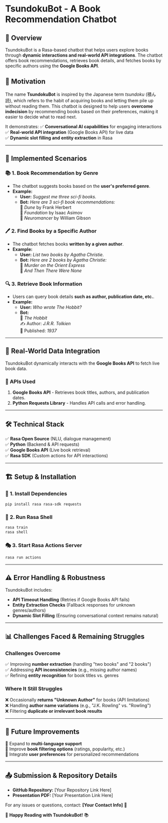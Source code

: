# TsundokuBot - A Book Recommendation Chatbot

## 📖 Overview

TsundokuBot is a Rasa-based chatbot that helps users explore books through **dynamic interactions and real-world API integrations**. The chatbot offers book recommendations, retrieves book details, and fetches books by specific authors using the **Google Books API**.

## 🎯 Motivation

The name **TsundokuBot** is inspired by the Japanese term *tsundoku* (積ん読), which refers to the habit of acquiring books and letting them pile up without reading them. This chatbot is designed to help users **overcome indecision** by recommending books based on their preferences, making it easier to decide what to read next.

It demonstrates:
✅ **Conversational AI capabilities** for engaging interactions  
✅ **Real-world API integration** (Google Books API) for live data  
✅ **Dynamic slot filling and entity extraction** in Rasa  

---

## 🔹 **Implemented Scenarios**

### 📚 **1. Book Recommendation by Genre**

- The chatbot suggests books based on the **user's preferred genre**.
- **Example:**
  - **User:** *Suggest me three sci-fi books.*
  - **Bot:** *Here are 3 sci-fi book recommendations:*\
    📖 *Dune* by Frank Herbert\
    📖 *Foundation* by Isaac Asimov\
    📖 *Neuromancer* by William Gibson

### 🖊️ **2. Find Books by a Specific Author**

- The chatbot fetches books **written by a given author**.
- **Example:**
  - **User:** *List two books by Agatha Christie.*
  - **Bot:** *Here are 2 books by Agatha Christie:*\
    📖 *Murder on the Orient Express*\
    📖 *And Then There Were None*

### 🔍 **3. Retrieve Book Information**

- Users can query book details **such as author, publication date, etc.**.
- **Example:**
  - **User:** *Who wrote The Hobbit?*
  - **Bot:**\
    📖 *The Hobbit*\
    ✍️ Author: *J.R.R. Tolkien*\
    📅 Published: *1937*

---

## 🔹 **Real-World Data Integration**

TsundokuBot dynamically interacts with the **Google Books API** to fetch live book data.

### 📡 **APIs Used**

1. **Google Books API** - Retrieves book titles, authors, and publication dates.
2. **Python Requests Library** - Handles API calls and error handling.

---

## 🛠️ **Technical Stack**

✅ **Rasa Open Source** (NLU, dialogue management)  
✅ **Python** (Backend & API requests)  
✅ **Google Books API** (Live book retrieval)  
✅ **Rasa SDK** (Custom actions for API interactions)  

---

## 🏗️ **Setup & Installation**

### 🔧 **1. Install Dependencies**

```bash
pip install rasa rasa-sdk requests
```

### 🚀 **2. Run Rasa Shell**

```bash
rasa train
rasa shell
```

### 🎭 **3. Start Rasa Actions Server**

```bash
rasa run actions
```

---

## ⚠️ **Error Handling & Robustness**

TsundokuBot includes:

- **API Timeout Handling** (Retries if Google Books API fails)
- **Entity Extraction Checks** (Fallback responses for unknown genres/authors)
- **Dynamic Slot Filling** (Ensuring conversational context remains natural)

---

## 📊 **Challenges Faced & Remaining Struggles**

### **Challenges Overcome**
✅ Improving **number extraction** (handling "two books" and "2 books")  
✅ Addressing **API inconsistencies** (e.g., missing author names)  
✅ Refining **entity recognition** for book titles vs. genres  

### **Where It Still Struggles**
❌ Occasionally **returns "Unknown Author"** for books (API limitations)  
❌ Handling **author name variations** (e.g., "J.K. Rowling" vs. "Rowling")  
❌ Filtering **duplicate or irrelevant book results**  

---

## 📌 **Future Improvements**

🚀 Expand to **multi-language support**   
🚀 Improve **book filtering options** (ratings, popularity, etc.)   
🚀 Integrate **user preferences** for personalized recommendations  

---

## 📤 **Submission & Repository Details**

- **GitHub Repository:** [Your Repository Link Here]
- **Presentation PDF:** [Your Presentation Link Here]

For any issues or questions, contact: **[Your Contact Info]** 📩

🚀 **Happy Reading with TsundokuBot!** 📚